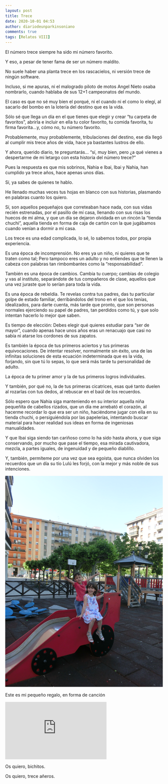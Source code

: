 ```yaml
---
layout: post
title: Trece
date: 2020-10-01 04:53
author: diariodeunparkinsoniano
comments: true
tags: [Relatos VIII]
---
```

<!-- wp:paragraph -->
<p>El número trece siempre ha sido mi número favorito.</p>
<!-- /wp:paragraph -->

<!-- wp:paragraph -->
<p>Y eso, a pesar de tener fama de ser un número maldito.</p>
<!-- /wp:paragraph -->

<!-- wp:paragraph -->
<p>No suele haber una planta trece en los rascacielos, ni versión trece de ningún software.</p>
<!-- /wp:paragraph -->

<!-- wp:paragraph -->
<p>Incluso, si me apuras, ni el malogrado piloto de motos Angel Nieto osaba nombrarlo, cuando hablaba de sus 12+1 campeonatos del mundo.</p>
<!-- /wp:paragraph -->

<!-- wp:paragraph -->
<p>El caso es que no sé muy bien el porqué, ni el cuando ni el como lo elegí, al sacarlo del bombo en la lotería del destino que es la vida.</p>
<!-- /wp:paragraph -->

<!-- wp:paragraph -->
<p>Sólo sé que llega un día en el que tienes que elegir y crear “tu carpeta de favoritos”, abrirla e incluir en ella tu color favorito, tu comida favorita, tu firma favorita…y, cómo no, tu número favorito.</p>
<!-- /wp:paragraph -->

<!-- wp:paragraph -->
<p>Probablemente, muy probablemente, tribulaciones del destino, ese día llegó al cumplir mis trece años de vida, hace ya bastantes lustros de ello.</p>
<!-- /wp:paragraph -->

<!-- wp:paragraph -->
<p>Y ahora, querido diario, te preguntarás… “sí, muy bien, pero ¿a qué vienes a despertarme de mi letargo con esta historia del número trece?”</p>
<!-- /wp:paragraph -->

<!-- wp:paragraph -->
<p>Pues la respuesta es que mis sobrinos, Nahia e Ibai, Ibai y Nahia, han cumplido ya trece años, hace apenas unos días.</p>
<!-- /wp:paragraph -->

<!-- wp:paragraph -->
<p>Sí, ya sabes de quienes te hablo.</p>
<!-- /wp:paragraph -->

<!-- wp:paragraph -->
<p>He llenado muchas veces tus hojas en blanco con sus historias, plasmando en palabras cuanto los quiero.</p>
<!-- /wp:paragraph -->

<!-- wp:paragraph -->
<p>Sí, son aquellos pequeñajos que correteaban hace nada, con sus vidas recién estrenadas, por el pasillo de mí casa, llenando con sus risas los huecos de mi alma, y que un día se dejaron olvidada en un rincón la “tienda chuchi”, aquella tienda en forma de caja de cartón con la que jugábamos cuando venían a dormir a mi casa.</p>
<!-- /wp:paragraph -->

<!-- wp:paragraph -->
<p>Los trece es una edad complicada, lo sé, lo sabemos todos, por propia experiencia.</p>
<!-- /wp:paragraph -->

<!-- wp:paragraph -->
<p>Es una época de incomprensión. No eres ya un niño, ni quieres que te traten como tal; Pero tampoco eres un adulto y no entiendes que te llenen la cabeza con palabras tan rimbombantes como la “responsabilidad”.</p>
<!-- /wp:paragraph -->

<!-- wp:paragraph -->
<p>También es una época de cambios. Cambia tu cuerpo; cambias de colegio y vas al instituto, separándote de tus compañeros de clase, aquellos que una vez juraste que lo serían para toda la vida.</p>
<!-- /wp:paragraph -->

<!-- wp:paragraph -->
<p>Es una época de rebeldía. Te revelas contra tus padres, das tu particular golpe de estado familiar, derribándolos del trono en el que los tenías, idealizados, para darte cuenta, más tarde que pronto, que son personas normales ejerciendo su papel de padres, tan perdidos como tú, y que solo intentan hacerlo lo mejor que saben.</p>
<!-- /wp:paragraph -->

<!-- wp:paragraph -->
<p>Es tiempo de elección: Debes elegir qué quieres estudiar para “ser de mayor”, cuando apenas hace unos años eras un renacuajo que casi no sabía ni atarse los cordones de sus zapatos.</p>
<!-- /wp:paragraph -->

<!-- wp:paragraph -->
<p>Es también la época de tus primeros aciertos y tus primeras equivocaciones. De intentar resolver, normalmente sin éxito, una de las infinitas soluciones de esta ecuación indeterminada que es la vida, forjando, sin que tú lo sepas, lo que será más tarde tu personalidad de adulto.</p>
<!-- /wp:paragraph -->

<!-- wp:paragraph -->
<p>La época de tu primer amor y la de tus primeros logros individuales.</p>
<!-- /wp:paragraph -->

<!-- wp:paragraph -->
<p>Y también, por qué no, la de tus primeras cicatrices, esas qué tanto duelen al rozarlas con tus dedos, al rebuscar en el baúl de los recuerdos.</p>
<!-- /wp:paragraph -->

<!-- wp:paragraph -->
<p>Sólo espero que Nahia siga manteniendo en su interior aquella niña pequeñita de cabellos rizados, que un día me arrebató el corazón, al hacerme recordar lo que era ser un niño, haciéndome jugar con ella en su tienda chuchi, o persiguiéndola por las papelerías, intentando buscar material para hacer realidad sus ideas en forma de ingeniosas manualidades.</p>
<!-- /wp:paragraph -->

<!-- wp:paragraph -->
<p>Y que Ibai siga siendo tan cariñoso como lo ha sido hasta ahora, y que siga conservando, por mucho que pase el tiempo, esa mirada cautivadora, mezcla, a partes iguales, de ingenuidad y de pequeño diablillo.</p>
<!-- /wp:paragraph -->

<!-- wp:paragraph -->
<p>Y, también, permíteme por una vez que sea egoísta, que nunca olviden los recuerdos que un día su tío Lulú les forjó, con la mejor y más noble de sus intenciones.</p>
<!-- /wp:paragraph -->

<img class="img-fluid"  src="/assets/images/2020/10/cimg2161.jpg?w=768" alt="Trece" />

<!-- wp:paragraph -->
<p>Este es mi pequeño regalo, en forma de canción
</p>
<iframe src="https://www.youtube.com/embed/m6uePaJfdbk?version=3&amp;rel=1&amp;fs=1&amp;autohide=2&amp;showsearch=0&amp;showinfo=1&amp;iv_load_policy=1&amp;wmode=transparent" allowfullscreen="true" style="border: 0px; display: block; margin: 0px; width: 324px; height: 182.575px;" data-ratio="0.5635036496350365" data-width="685" data-height="386"></iframe>
<p>Os quiero, bichitos.</p>
<!-- /wp:paragraph -->

<!-- wp:paragraph -->
<p>Os quiero, trece añeros.</p>
<!-- /wp:paragraph -->
